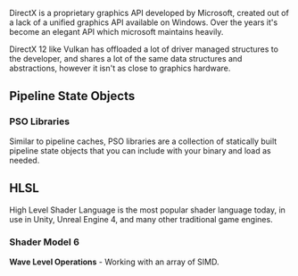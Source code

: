 DirectX is a proprietary graphics API developed by Microsoft, created out of a lack of a unified graphics API available on Windows. Over the years it's become an elegant API which microsoft maintains heavily.

DirectX 12 like Vulkan has offloaded a lot of driver managed structures to the developer, and shares a lot of the same data structures and abstractions, however it isn't as close to graphics hardware.

## Pipeline State Objects

### PSO Libraries

Similar to pipeline caches, PSO libraries are a collection of statically built pipeline state objects that you can include with your binary and load as needed.

## HLSL

High Level Shader Language is the most popular shader language today, in use in Unity, Unreal Engine 4, and many other traditional game engines.

### Shader Model 6

**Wave Level Operations** - Working with an array of SIMD.